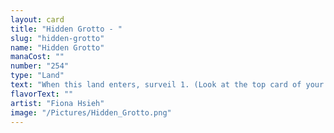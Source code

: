 ```yaml
---
layout: card
title: "Hidden Grotto - "
slug: "hidden-grotto"
name: "Hidden Grotto"
manaCost: ""
number: "254"
type: "Land"
text: "When this land enters, surveil 1. (Look at the top card of your library. You may put it into your graveyard.)\n{T}: Add {C}.\n{1}, {T}: Add one mana of any color."
flavorText: ""
artist: "Fiona Hsieh"
image: "/Pictures/Hidden_Grotto.png"
---
```


